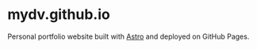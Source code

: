 # mydv.github.io

Personal portfolio website built with [Astro](https://astro.build/) and deployed on GitHub Pages.